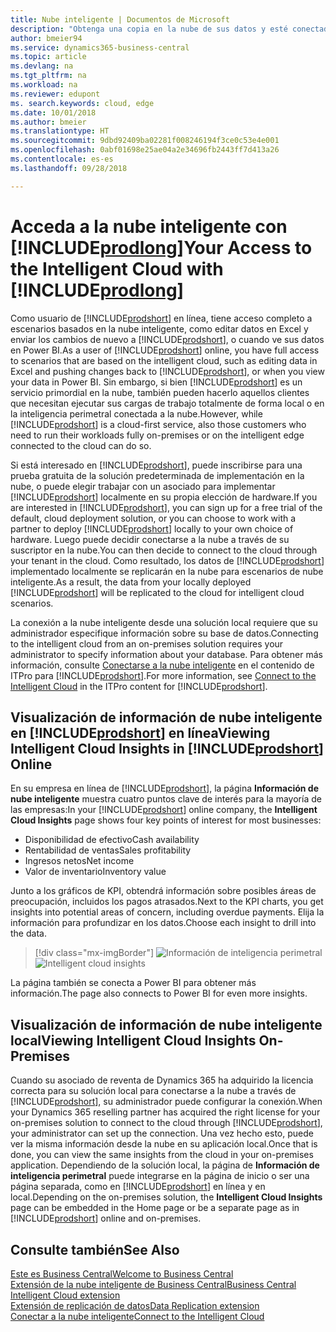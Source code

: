 ```yaml
---
title: Nube inteligente | Documentos de Microsoft
description: "Obtenga una copia en la nube de sus datos y esté conectado a la nube inteligente."
author: bmeier94
ms.service: dynamics365-business-central
ms.topic: article
ms.devlang: na
ms.tgt_pltfrm: na
ms.workload: na
ms.reviewer: edupont
ms. search.keywords: cloud, edge
ms.date: 10/01/2018
ms.author: bmeier
ms.translationtype: HT
ms.sourcegitcommit: 9dbd92409ba02281f008246194f3ce0c53e4e001
ms.openlocfilehash: 0abf01698e25ae04a2e34696fb2443ff7d413a26
ms.contentlocale: es-es
ms.lasthandoff: 09/28/2018

---
```


# <a name="your-access-to-the-intelligent-cloud-with-includeprodlongincludesprodlongmd"></a><span data-ttu-id="7a459-103">Acceda a la nube inteligente con [!INCLUDE[prodlong](includes/prodlong.md)]</span><span class="sxs-lookup"><span data-stu-id="7a459-103">Your Access to the Intelligent Cloud with [!INCLUDE[prodlong](includes/prodlong.md)]</span></span>

<span data-ttu-id="7a459-104">Como usuario de [!INCLUDE[prodshort](includes/prodshort.md)] en línea, tiene acceso completo a escenarios basados ​​en la nube inteligente, como editar datos en Excel y enviar los cambios de nuevo a [!INCLUDE[prodshort](includes/prodshort.md)], o cuando ve sus datos en Power BI.</span><span class="sxs-lookup"><span data-stu-id="7a459-104">As a user of [!INCLUDE[prodshort](includes/prodshort.md)] online, you have full access to scenarios that are based on the intelligent cloud, such as editing data in Excel and pushing changes back to [!INCLUDE[prodshort](includes/prodshort.md)], or when you view your data in Power BI.</span></span> <span data-ttu-id="7a459-105">Sin embargo, si bien [!INCLUDE[prodshort](includes/prodshort.md)] es un servicio primordial en la nube, también pueden hacerlo aquellos clientes que necesitan ejecutar sus cargas de trabajo totalmente de forma local o en la inteligencia perimetral conectada a la nube.</span><span class="sxs-lookup"><span data-stu-id="7a459-105">However, while [!INCLUDE[prodshort](includes/prodshort.md)] is a cloud-first service, also those customers who need to run their workloads fully on-premises or on the intelligent edge connected to the cloud can do so.</span></span>  

<span data-ttu-id="7a459-106">Si está interesado en [!INCLUDE[prodshort](includes/prodshort.md)], puede inscribirse para una prueba gratuita de la solución predeterminada de implementación en la nube, o puede elegir trabajar con un asociado para implementar [!INCLUDE[prodshort](includes/prodshort.md)] localmente en su propia elección de hardware.</span><span class="sxs-lookup"><span data-stu-id="7a459-106">If you are interested in [!INCLUDE[prodshort](includes/prodshort.md)], you can sign up for a free trial of the default, cloud deployment solution, or you can choose to work with a partner to deploy [!INCLUDE[prodshort](includes/prodshort.md)] locally to your own choice of hardware.</span></span> <span data-ttu-id="7a459-107">Luego puede decidir conectarse a la nube a través de su suscriptor en la nube.</span><span class="sxs-lookup"><span data-stu-id="7a459-107">You can then decide to connect to the cloud through your tenant in the cloud.</span></span> <span data-ttu-id="7a459-108">Como resultado, los datos de [!INCLUDE[prodshort](includes/prodshort.md)] implementado localmente se replicarán en la nube para escenarios de nube inteligente.</span><span class="sxs-lookup"><span data-stu-id="7a459-108">As a result, the data from your locally deployed [!INCLUDE[prodshort](includes/prodshort.md)] will be replicated to the cloud for intelligent cloud scenarios.</span></span>  

<span data-ttu-id="7a459-109">La conexión a la nube inteligente desde una solución local requiere que su administrador especifique información sobre su base de datos.</span><span class="sxs-lookup"><span data-stu-id="7a459-109">Connecting to the intelligent cloud from an on-premises solution requires your administrator to specify information about your database.</span></span> <span data-ttu-id="7a459-110">Para obtener más información, consulte [Conectarse a la nube inteligente](/dynamics365/business-central/dev-itpro/administration/about-intelligent-edge) en el contenido de ITPro para [!INCLUDE[prodshort](includes/prodshort.md)].</span><span class="sxs-lookup"><span data-stu-id="7a459-110">For more information, see [Connect to the Intelligent Cloud](/dynamics365/business-central/dev-itpro/administration/about-intelligent-edge) in the ITPro content for [!INCLUDE[prodshort](includes/prodshort.md)].</span></span>  

## <a name="viewing-intelligent-cloud-insights-in-includeprodshortincludesprodshortmd-online"></a><span data-ttu-id="7a459-111">Visualización de información de nube inteligente en [!INCLUDE[prodshort](includes/prodshort.md)] en línea</span><span class="sxs-lookup"><span data-stu-id="7a459-111">Viewing Intelligent Cloud Insights in [!INCLUDE[prodshort](includes/prodshort.md)] Online</span></span>

<span data-ttu-id="7a459-112">En su empresa en línea de [!INCLUDE[prodshort](includes/prodshort.md)], la página **Información de nube inteligente** muestra cuatro puntos clave de interés para la mayoría de las empresas:</span><span class="sxs-lookup"><span data-stu-id="7a459-112">In your [!INCLUDE[prodshort](includes/prodshort.md)] online company, the **Intelligent Cloud Insights** page shows four key points of interest for most businesses:</span></span>

- <span data-ttu-id="7a459-113">Disponibilidad de efectivo</span><span class="sxs-lookup"><span data-stu-id="7a459-113">Cash availability</span></span>
- <span data-ttu-id="7a459-114">Rentabilidad de ventas</span><span class="sxs-lookup"><span data-stu-id="7a459-114">Sales profitability</span></span>
- <span data-ttu-id="7a459-115">Ingresos netos</span><span class="sxs-lookup"><span data-stu-id="7a459-115">Net income</span></span>
- <span data-ttu-id="7a459-116">Valor de inventario</span><span class="sxs-lookup"><span data-stu-id="7a459-116">Inventory value</span></span>

<span data-ttu-id="7a459-117">Junto a los gráficos de KPI, obtendrá información sobre posibles áreas de preocupación, incluidos los pagos atrasados.</span><span class="sxs-lookup"><span data-stu-id="7a459-117">Next to the KPI charts, you get insights into potential areas of concern, including overdue payments.</span></span> <span data-ttu-id="7a459-118">Elija la información para profundizar en los datos.</span><span class="sxs-lookup"><span data-stu-id="7a459-118">Choose each insight to drill into the data.</span></span>  

> [!div class="mx-imgBorder"]
> <span data-ttu-id="7a459-119">![Información de inteligencia perimetral](media/across-intelligent-cloud/intelligentcloudinsights.png "Muestra la página de Información de inteligencia perimetral en Business Central")</span><span class="sxs-lookup"><span data-stu-id="7a459-119">![Intelligent cloud insights](media/across-intelligent-cloud/intelligentcloudinsights.png "Shows the intelligent Cloud Insights page in Business Central")</span></span>

<span data-ttu-id="7a459-120">La página también se conecta a Power BI para obtener más información.</span><span class="sxs-lookup"><span data-stu-id="7a459-120">The page also connects to Power BI for even more insights.</span></span>

## <a name="viewing-intelligent-cloud-insights-on-premises"></a><span data-ttu-id="7a459-121">Visualización de información de nube inteligente local</span><span class="sxs-lookup"><span data-stu-id="7a459-121">Viewing Intelligent Cloud Insights On-Premises</span></span>

<span data-ttu-id="7a459-122">Cuando su asociado de reventa de Dynamics 365 ha adquirido la licencia correcta para su solución local para conectarse a la nube a través de [!INCLUDE[prodshort](includes/prodshort.md)], su administrador puede configurar la conexión.</span><span class="sxs-lookup"><span data-stu-id="7a459-122">When your Dynamics 365 reselling partner has acquired the right license for your on-premises solution to connect to the cloud through [!INCLUDE[prodshort](includes/prodshort.md)], your administrator can set up the connection.</span></span> <span data-ttu-id="7a459-123">Una vez hecho esto, puede ver la misma información desde la nube en su aplicación local.</span><span class="sxs-lookup"><span data-stu-id="7a459-123">Once that is done, you can view the same insights from the cloud in your on-premises application.</span></span> <span data-ttu-id="7a459-124">Dependiendo de la solución local, la página de **Información de inteligencia perimetral** puede integrarse en la página de inicio o ser una página separada, como en [!INCLUDE[prodshort](includes/prodshort.md)] en línea y en local.</span><span class="sxs-lookup"><span data-stu-id="7a459-124">Depending on the on-premises solution, the **Intelligent Cloud Insights** page can be embedded in the Home page or be a separate page as in [!INCLUDE[prodshort](includes/prodshort.md)] online and on-premises.</span></span>  

## <a name="see-also"></a><span data-ttu-id="7a459-125">Consulte también</span><span class="sxs-lookup"><span data-stu-id="7a459-125">See Also</span></span>

[<span data-ttu-id="7a459-126">Este es Business Central</span><span class="sxs-lookup"><span data-stu-id="7a459-126">Welcome to Business Central</span></span>](index.md)  
[<span data-ttu-id="7a459-127">Extensión de la nube inteligente de Business Central</span><span class="sxs-lookup"><span data-stu-id="7a459-127">Business Central Intelligent Cloud extension</span></span>](ui-extensions-intelligent-cloud.md)  
[<span data-ttu-id="7a459-128">Extensión de replicación de datos</span><span class="sxs-lookup"><span data-stu-id="7a459-128">Data Replication extension</span></span>](ui-extensions-data-replication.md)  
[<span data-ttu-id="7a459-129">Conectar a la nube inteligente</span><span class="sxs-lookup"><span data-stu-id="7a459-129">Connect to the Intelligent Cloud</span></span>](/dynamics365/business-central/dev-itpro/administration/about-intelligent-edge)  

